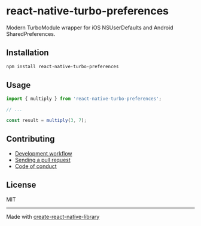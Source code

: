 # react-native-turbo-preferences

Modern TurboModule wrapper for iOS NSUserDefaults and Android SharedPreferences.

## Installation


```sh
npm install react-native-turbo-preferences
```


## Usage


```js
import { multiply } from 'react-native-turbo-preferences';

// ...

const result = multiply(3, 7);
```


## Contributing

- [Development workflow](CONTRIBUTING.md#development-workflow)
- [Sending a pull request](CONTRIBUTING.md#sending-a-pull-request)
- [Code of conduct](CODE_OF_CONDUCT.md)

## License

MIT

---

Made with [create-react-native-library](https://github.com/callstack/react-native-builder-bob)
